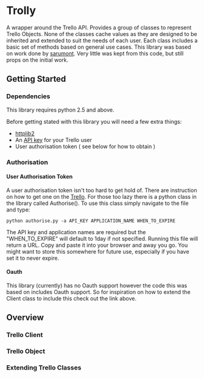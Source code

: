 # Trolly

A wrapper around the Trello API. Provides a group of classes to represent Trello Objects. None of the classes cache 
values as they are designed to be inherited and extended to suit the needs of each user. Each class includes a basic 
set of methods based on general use cases. This library was based on work done by 
[sarumont](https://github.com/sarumont/py-trello). Very little was kept from this code, but still props on the initial 
work.


## Getting Started

### Dependencies

This library requires python 2.5 and above.

Before getting stated with this library you will need a few extra things:
- [httplib2](http://code.google.com/p/httplib2/)
- An [API key](https://trello.com/docs/gettingstarted/index.html#getting-an-application-key) for your Trello user
- User authorisation token ( see below for how to obtain )

### Authorisation

#### User Authorisation Token

A user authorisation token isn't too hard to get hold of. There are instruction on how to get one on the 
[Trello](https://trello.com/docs/gettingstarted/index.html#getting-a-token-from-a-user). For those too lazy there is a 
python class in the library called Authorise(). To use this class simply navigate to the file and type:
    
    python authorise.py -a API_KEY APPLICATION_NAME WHEN_TO_EXPIRE

The API key and application names are required but the "WHEN_TO_EXPIRE" will default to 1day if not specified. Running
this file will return a URL. Copy and paste it into your browser and away you go. You might want to store this somewhere
for future use, especially if you have set it to never expire.

#### Oauth

This library (currently) has no Oauth support however the code this was based on includes Oauth support. So for 
inspiration on how to extend the Client class to include this check out the link above.


## Overview

### Trello Client

### Trello Object

### Extending Trello Classes